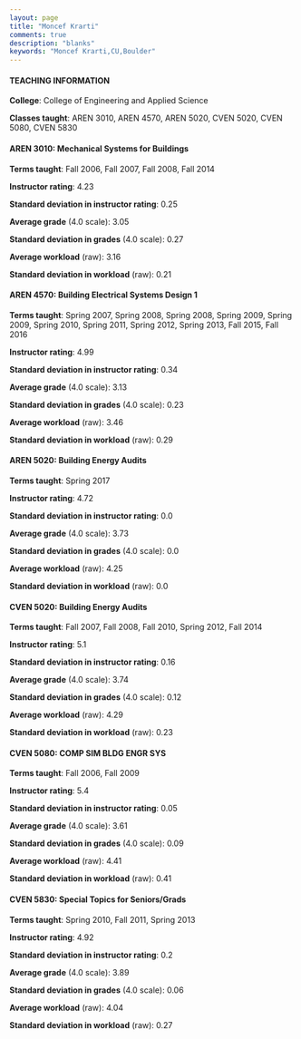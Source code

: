 ```yaml
---
layout: page
title: "Moncef Krarti" 
comments: true
description: "blanks"
keywords: "Moncef Krarti,CU,Boulder"
---
```

<head>
<script src="https://ajax.googleapis.com/ajax/libs/jquery/2.1.3/jquery.min.js"></script>
<script src="https://dl.dropboxusercontent.com/s/pc42nxpaw1ea4o9/highcharts.js?dl=0"></script>
<!-- <script src="../assets/js/highcharts.js"></script> -->
<style type="text/css">@font-face {
	font-family: "Bebas Neue";
	src: url(https://www.filehosting.org/file/details/544349/BebasNeue Regular.otf) format("opentype");
	}
	h1.Bebas { 
		font-family: "Bebas Neue", Verdana, Tahoma;
	}
</style>
</head>
	   
#### TEACHING INFORMATION

**College**: College of Engineering and Applied Science

**Classes taught**: AREN 3010, AREN 4570, AREN 5020, CVEN 5020, CVEN 5080, CVEN 5830

#### AREN 3010: Mechanical Systems for Buildings

**Terms taught**: Fall 2006, Fall 2007, Fall 2008, Fall 2014

**Instructor rating**: 4.23

**Standard deviation in instructor rating**: 0.25

**Average grade** (4.0 scale): 3.05

**Standard deviation in grades** (4.0 scale): 0.27

**Average workload** (raw): 3.16

**Standard deviation in workload** (raw): 0.21

#### AREN 4570: Building Electrical Systems Design 1

**Terms taught**: Spring 2007, Spring 2008, Spring 2008, Spring 2009, Spring 2009, Spring 2010, Spring 2011, Spring 2012, Spring 2013, Fall 2015, Fall 2016

**Instructor rating**: 4.99

**Standard deviation in instructor rating**: 0.34

**Average grade** (4.0 scale): 3.13

**Standard deviation in grades** (4.0 scale): 0.23

**Average workload** (raw): 3.46

**Standard deviation in workload** (raw): 0.29

#### AREN 5020: Building Energy Audits

**Terms taught**: Spring 2017

**Instructor rating**: 4.72

**Standard deviation in instructor rating**: 0.0

**Average grade** (4.0 scale): 3.73

**Standard deviation in grades** (4.0 scale): 0.0

**Average workload** (raw): 4.25

**Standard deviation in workload** (raw): 0.0

#### CVEN 5020: Building Energy Audits

**Terms taught**: Fall 2007, Fall 2008, Fall 2010, Spring 2012, Fall 2014

**Instructor rating**: 5.1

**Standard deviation in instructor rating**: 0.16

**Average grade** (4.0 scale): 3.74

**Standard deviation in grades** (4.0 scale): 0.12

**Average workload** (raw): 4.29

**Standard deviation in workload** (raw): 0.23

#### CVEN 5080: COMP SIM BLDG ENGR SYS

**Terms taught**: Fall 2006, Fall 2009

**Instructor rating**: 5.4

**Standard deviation in instructor rating**: 0.05

**Average grade** (4.0 scale): 3.61

**Standard deviation in grades** (4.0 scale): 0.09

**Average workload** (raw): 4.41

**Standard deviation in workload** (raw): 0.41

#### CVEN 5830: Special Topics for Seniors/Grads

**Terms taught**: Spring 2010, Fall 2011, Spring 2013

**Instructor rating**: 4.92

**Standard deviation in instructor rating**: 0.2

**Average grade** (4.0 scale): 3.89

**Standard deviation in grades** (4.0 scale): 0.06

**Average workload** (raw): 4.04

**Standard deviation in workload** (raw): 0.27

